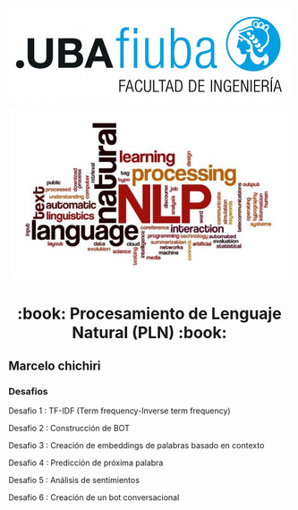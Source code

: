  
 <p align="center"><a target="_blank" rel="noopener noreferrer"><img width="600" src="https://github.com/mfchich/PLN/blob/main/imagenes/logoFIUBA.jpg" ></a></p>
 
 <p align="center"><a target="_blank" rel="noopener noreferrer"><img width="500" src="https://github.com/mfchich/PLN/blob/main/imagenes/PLN.JPG" ></a></p>

<p align="center">
  <h1 align="center">:book: Procesamiento de Lenguaje Natural (PLN) :book:</h1>
</p>

## Marcelo chichiri

### Desafios 
Desafio 1 : TF-IDF (Term frequency-Inverse term frequency)

Desafio 2 : Construcción de BOT

Desafio 3 : Creación de embeddings de palabras basado en contexto

Desafio 4 : Predicción de próxima palabra

Desafio 5 : Análisis de sentimientos 

Desafio 6 : Creación de un bot conversacional

